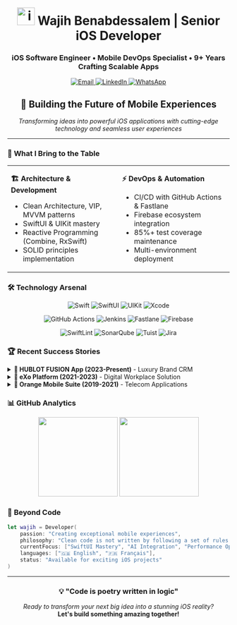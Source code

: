 <h1 align="center">
  <img src="https://img.icons8.com/ios-filled/50/4a90e2/ios-logo.png" alt="iOS" width="40" height="40"/>
  Wajih Benabdessalem | Senior iOS Developer
</h1>

<h3 align="center">iOS Software Engineer • Mobile DevOps Specialist • 9+ Years Crafting Scalable Apps</h3>

<p align="center">
  <a href="mailto:wajih.abdes@gmail.com">
    <img src="https://img.shields.io/badge/Email-wajih.abdes%40gmail.com-D14836?style=flat&logo=gmail&logoColor=white" alt="Email">
  </a>
  <a href="https://linkedin.com/in/wajihabdessalem">
    <img src="https://img.shields.io/badge/LinkedIn-0077B5?style=flat&logo=linkedin&logoColor=white" alt="LinkedIn">
  </a>
  <a href="https://wa.me/33745630895">
    <img src="https://img.shields.io/badge/WhatsApp-25D366?style=flat&logo=whatsapp&logoColor=white" alt="WhatsApp">
  </a>
</p>

<div align="center">

## 🚀 Building the Future of Mobile Experiences

*Transforming ideas into powerful iOS applications with cutting-edge technology and seamless user experiences*

</div>

---

### 🎯 **What I Bring to the Table**

<table>
<tr>
<td width="50%">

**🏗️ Architecture & Development**
- Clean Architecture, VIP, MVVM patterns
- SwiftUI & UIKit mastery
- Reactive Programming (Combine, RxSwift)
- SOLID principles implementation

</td>
<td width="50%">

**⚡ DevOps & Automation**
- CI/CD with GitHub Actions & Fastlane
- Firebase ecosystem integration
- 85%+ test coverage maintenance
- Multi-environment deployment

</td>
</tr>
</table>

### 🛠️ **Technology Arsenal**

<p align="center">
  <img src="https://img.shields.io/badge/Swift-FA7343?style=for-the-badge&logo=swift&logoColor=white" alt="Swift">
  <img src="https://img.shields.io/badge/SwiftUI-0D7EFF?style=for-the-badge&logo=swift&logoColor=white" alt="SwiftUI">
  <img src="https://img.shields.io/badge/UIKit-007AFF?style=for-the-badge&logo=apple&logoColor=white" alt="UIKit">
  <img src="https://img.shields.io/badge/Xcode-1575F9?style=for-the-badge&logo=xcode&logoColor=white" alt="Xcode">
</p>

<p align="center">
  <img src="https://img.shields.io/badge/GitHub_Actions-2088FF?style=for-the-badge&logo=github-actions&logoColor=white" alt="GitHub Actions">
  <img src="https://img.shields.io/badge/Kotlin-7F52FF?style=for-the-badge&logo=kotlin&logoColor=white" alt="Jenkins">
  <img src="https://img.shields.io/badge/Fastlane-00F200?style=for-the-badge&logo=fastlane&logoColor=black" alt="Fastlane">
  <img src="https://img.shields.io/badge/Firebase-FFCA28?style=for-the-badge&logo=firebase&logoColor=black" alt="Firebase">
</p>

<p align="center">
  <img src="https://img.shields.io/badge/Kotlin-7F52FF?style=for-the-badge&logo=kotlin&logoColor=white" alt="SwiftLint">
  <img src="https://img.shields.io/badge/Flutter-02569B?style=for-the-badge&logo=flutter&logoColor=white" alt="SonarQube">
  <img src="https://img.shields.io/badge/Git-F05032?style=for-the-badge&logo=git&logoColor=white" alt="Tuist">
  <img src="https://img.shields.io/badge/Jira-0052CC?style=for-the-badge&logo=jira&logoColor=white" alt="Jira">
</p>

### 🏆 **Recent Success Stories**

<details>
<summary><strong>🎨 HUBLOT FUSION App (2023-Present)</strong> - Luxury Brand CRM</summary>
<br>

**Role:** iOS Consultant & Tech Lead  
**Impact:** Delivered premium CRM solution for luxury watch brand
- Implemented VIP architecture with SwiftUI
- Built modern async/await networking layer
- Established comprehensive CI/CD pipeline
- Led international team collaboration (Italy)

**Tech Stack:** SwiftUI • Combine • GitHub Actions • Firebase • BDD Testing

</details>

<details>
<summary><strong>💼 eXo Platform (2021-2023)</strong> - Digital Workplace Solution</summary>
<br>

**Role:** Tech Lead iOS & Project Supervisor  
**Impact:** Enhanced collaboration platform for enterprise teams
- Maintained 85%+ test coverage across the platform
- Architected MVVM-C pattern implementation
- Built complete CI/CD pipeline from scratch
- Supervised PFE projects and mentored junior developers

**Tech Stack:** Swift 5 • UIKit+SwiftUI • XCTest • Fastlane • SonarQube

</details>

<details>
<summary><strong>📱 Orange Mobile Suite (2019-2021)</strong> - Telecom Applications</summary>
<br>

**Role:** Senior iOS Developer  
**Impact:** Delivered mission-critical apps for major telecom operator
- **Orange et Moi:** Customer account management platform
- **Orange Money:** Secure financial transaction solution
- Migrated legacy Objective-C codebase to modern Swift
- Implemented comprehensive testing strategies

**Tech Stack:** Swift • Alamofire • Realm • Jenkins • Crashlytics

</details>

### 📊 **GitHub Analytics**

<div align="center">
  <img height="180em" src="https://github-readme-stats.vercel.app/api?username=YourGitHubUsername&show_icons=true&theme=tokyonight&include_all_commits=true&count_private=true"/>
  <img height="180em" src="https://github-readme-stats.vercel.app/api/top-langs/?username=YourGitHubUsername&layout=compact&langs_count=7&theme=tokyonight"/>
</div>

### 🌟 **Beyond Code**

```swift
let wajih = Developer(
    passion: "Creating exceptional mobile experiences",
    philosophy: "Clean code is not written by following a set of rules. It's written with care.",
    currentFocus: ["SwiftUI Mastery", "AI Integration", "Performance Optimization"],
    languages: ["🇬🇧 English", "🇫🇷 Français"],
    status: "Available for exciting iOS projects"
)
```

---

<div align="center">

### 💡 **"Code is poetry written in logic"**

*Ready to transform your next big idea into a stunning iOS reality?*  
**Let's build something amazing together!**

</div>
